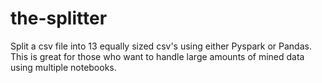 # the-splitter
Split a csv file into 13 equally sized csv's using either Pyspark or Pandas. This is great for those who want to handle large amounts of mined data using multiple notebooks. 
